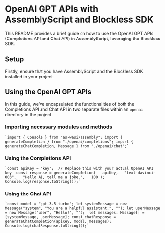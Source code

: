 OpenAI GPT APIs with AssemblyScript and Blockless SDK
=====================================================

This README provides a brief guide on how to use the OpenAI GPT APIs (Completions API and Chat API) in AssemblyScript, leveraging the Blockless SDK.

Setup
-----

Firstly, ensure that you have AssemblyScript and the Blockless SDK installed in your project.

Using the OpenAI GPT APIs
-------------------------

In this guide, we've encapsulated the functionalities of both the Completions API and Chat API in two separate files within an `openai` directory in the project.

### Importing necessary modules and methods

    `import { Console } from "as-wasi/assembly"; import { generateCompletion } from "./openai/completions"; import { generateChatCompletion, Message } from "./openai/chat";`
    
  

### Using the Completions API

    `const apiKey = "key";  // Replace this with your actual OpenAI API key  const response = generateCompletion(   apiKey,   "text-davinci-003",   "Hello AI, tell me a joke.",   100 );  Console.log(response.toString());`
    
  

### Using the Chat API

    `const model = "gpt-3.5-turbo"; let systemMessage = new Message("system", "You are a helpful assistant.", ""); let userMessage = new Message("user", "Hello!", "");  let messages: Message[] = [systemMessage, userMessage]; const chatResponse = generateChatCompletion(apiKey, model, messages);  Console.log(chatResponse.toString());`